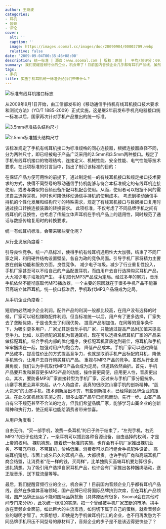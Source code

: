 ```yaml
---
author: 王晓波
categories:
- 耳机
- 音频
- 评论
cover:
  alt: ''
  caption: ''
  image: https://images.soomal.cc/images/doc/20090904/00002709.webp
  relative: false
date: '2009-09-04T00:35:46+08:00'
description: 统一标准 | 源自：www.soomal.com | 版权：原创 |  平均/总评分：09.33/84
summary: 我们提醒音频行业的企业，机会来了！目前国内音频企业几乎都有耳机产品线，虽然在多媒体音箱领域，国产品牌已经将国际品牌挤到次席，但在耳机产品领域，国产品牌还远远不能和国际品牌抗衡（具体原因有很多，Soomal会在其他时间专门来分析），此次统一标准的实施，把一个曾经被手机厂家垄断的市场，拱手放在音频企业面前，如此巨大的主流市场，如何切下属于自己的蛋糕，就看音频企业的聪明才智了。
tags:
- 手机
title: 实施手机耳机统一标准会给我们带来什么？
---
```


![标准有线耳机接口标志](https://images.soomal.cc/images/doc/20090904/00002709.webp)



从2009年9月1日开始，由工信部发布的《移动通信手持机有线耳机接口技术要求和测试方法》（YD/T 1885-2009）正式实施，这是继2年前发布手机充电器接口统一标准以后，国家再次针对手机产品推出的统一标准。



![3.5mm标准插头结构尺寸](https://images.soomal.cc/images/doc/20090904/00002710.webp)



![2.5mm标准插头结构尺寸](https://images.soomal.cc/images/doc/20090904/00002711.webp)



该标准规定了手机有线耳机接口为标准规格的同心连接器，根据连接器直径不同，分为两种尺寸，即已经被电子产品广泛采用的2.5mm和3.5mm两种接口。规定了手机有线耳机接口的物理结构、连接定义、机械性能、安全性能、电气性能等技术要求。在此项标准的引言当中，指出了制订该标准的目的：



在保证产品方便可用性的前提下，通过制定统一的有线耳机接口和规定接口技术要求的方式，使得不同型号的移动通信手持机能够与符合本标准规定的有线耳机连接使用，或者与类似的音频设备所配耳机配合使用。从而，使用者可以根据不同的需求自主选择耳机，同时也可降低移动通信手持机的使用成本。
考虑到移动通信手持机的个性化发展和结构尺寸的特殊需求，规定了有线耳机接口与数据接口复用时通过接口转换连接装置的转换要求。
此项标准，不仅考虑了不同品牌手机之间有线耳机的互换性，也考虑了传统立体声耳机在手机产品上的适用性，同时规范了通话与数据传输复用时的转换要求。



统一有线耳机标准，会带来哪些变化呢？



从行业发展角度看：



引导良性竞争。统一产品标准，使得手机有线耳机通用性大大加强，结束了不同厂家之间，利用硬件结构设置壁垒，各自为政的竞争局面。引导手机厂家将精力主要放在创新功能和服务方面，良性竞争。
减少电子垃圾。减少了行业重复性投入，手机厂家甚至可以不给自己的产品配置耳机，而由用户去自行选择购买耳机产品，大大减少电子垃圾的产生。
手机取代MP3产品成为定局。经过多年的努力，音乐手机依然不能彻底取代MP3播放器，一个主要的原因就在于很多手机产品不能兼容高端立体声耳机。统一接口标准后，手机取代MP3产品将成为定局。



从手机企业角度看：



短期内必然减少企业利润。配件产品的利润一般都比较高，在用户没有选择的时候，厂家可以轻松赚取配件利润，但当标准统一以后，用户有了更多选择，厂家失去了垄断优势，于是也失去了利润优势。
提高产品附加值。在同等的竞争条件下，为吸引更多用户，厂家尤其是音乐手机厂家，只能通过提高产品附加值来提高竞争力。比如，以前标配的耳机为普通耳机，现在可以选择名牌耳机厂家的产品来做标配耳机，结合手机内部的优化程序，使标配耳机音质达到最佳，将耳机和手机牢牢捆绑在一起，加强对用户的黏合力。
降低产品成本。手机厂家可以通过降低产品成本，提高性价比的方式提高竞争力，也就是取消手机产品标配的耳机，降低手机售价，让用户去自行购买耳机产品。
重视与MP3产品的竞争。虽然从行业发展角度，我们认为手机取代MP3产品会成为定局，但道路依然曲折。首先，手机产品要开发和兼容更多MP3产品的功能，操作要更简便，应用更人性，音质更出众。其次，要防备MP3厂家直接转型为手机厂家，反过来与手机厂家分庭抗争。
山寨手机更会异军突起。从个人角度讲，我真的很欣赏山寨手机的创新精神。“胆大包天”的山寨手机，技术创新层出不穷，有些创新技术，已经得到品牌企业的跟进。在此次耳机标准实施之前，很多山寨产品早已闻风而动，先行一步。山寨产品自有它不规范甚至不合法的地方，但我们希望品牌厂家，能够学习山寨企业的创新精神和执行力，使正规军也能给消费者带来惊喜。



从用户角度看：



自由无价。“买一部手机，浪费一条耳机”的日子终于结束了，“左兜手机，右兜MP3”的日子也结束了，一条耳机可以插到各种音源设备，自由选择的权利，才是上帝的权利。
裸机猜想。随着统一标准的实施，也许会有手机厂家推出裸机业务，不带充电器，不带耳机，价格低廉。消费者可以自行组合手机配件设备。
高端耳机猜想。市面上成名已久的耳机产品，大都很贵。也许手机厂商和高端耳机厂商会结盟，让消费者“花一样的钱，买两样”，比单独购买高端耳机要划算很多。
送礼猜想。为了吸引用户选择自家耳机产品，也许会有厂家推出各种捆绑活动，送正版音乐、送下载流量等等。



最后，我们提醒音频行业的企业，机会来了！目前国内音频企业几乎都有耳机产品线，虽然在多媒体音箱领域，国产品牌已经将国际品牌挤到次席，但在耳机产品领域，国产品牌还远远不能和国际品牌抗衡（具体原因有很多，Soomal会在其他时间专门来分析），此次统一标准的实施，把一个曾经被手机厂家垄断的市场，拱手放在音频企业面前，如此巨大的主流市场，如何切下属于自己的蛋糕，就看音频企业的聪明才智了。大家想想，即使是为手机做耳机代工的企业，也不用再发愁为不同品牌手机积压不同型号的原材料了，音频企业的步子是不是该迈得更快些了？